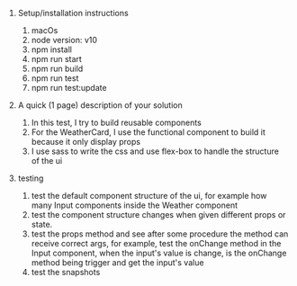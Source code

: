 1. Setup/installation instructions
    1. macOs
    2. node version: v10
    3. npm install
    4. npm run start
    5. npm run build
    6. npm run test
    7. npm run test:update

2. A quick (1 page) description of your solution

    1. In this test, I try to build reusable components
    2. For the WeatherCard, I use the functional component to build it because it only display props
    3. I use sass to write the css and use flex-box to handle the structure of the ui

3. testing

    1. test the default component structure of the ui, for example how many Input components inside the Weather component
    2. test the component structure changes when given different props or state.
    3. test the props method and see after some procedure the method can receive correct args, for example, test the
     onChange method in the Input component, when the input's value is change, is the onChange method being trigger and
     get the input's value
    4. test the snapshots

